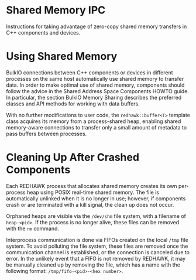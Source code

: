 # Shared Memory IPC
Instructions for taking advantage of zero-copy shared memory transfers in C++
components and devices.

Using Shared Memory
===================

BulkIO connections between C++ components or devices in different processes
on the same host automatically use shared memory to transfer data.
In order to make optimal use of shared memory, components should follow the
advice in the Shared Address Space Components HOWTO guide. In particular, the
section BulkIO Memory Sharing describes the preferred classes and API methods
for working with data buffers.

With no further modifications to user code, the `redhawk::buffer<T>` template
class acquires its memory from a process-shared heap, enabling shared memory-aware 
connections to transfer only a small amount of metadata to pass buffers
between processes.

Cleaning Up After Crashed Components
====================================
Each REDHAWK process that allocates shared memory creates its own per-process
heap using POSIX real-time shared memory. The file is automatically unlinked
when it is no longer in use; however, if components crash or are terminated
with a kill signal, the clean up does not occur.

Orphaned heaps are visible via the `/dev/shm` file system, with a filename of
`heap-<pid>`. If the process is no longer alive, these files can be removed
with the `rm` command.

Interprocess communication is done via FIFOs created on the local `/tmp` file
system. To avoid polluting the file system, these files are removed once the
communication channel is established, or the connection is canceled due to
error. In the unlikely event that a FIFO is not removed by REDHAWK, it may be
manually cleaned up by removing the file, which has a name with the following format:
`/tmp/fifo-<pid>-<hex number>`.
